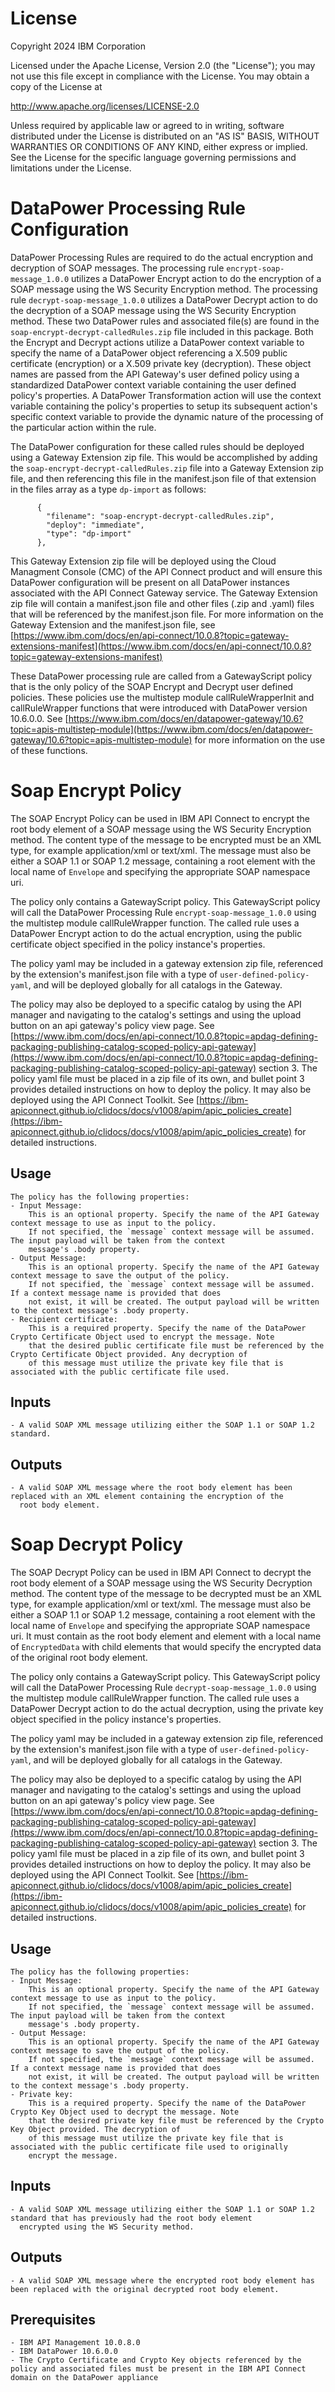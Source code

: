 # License

Copyright 2024 IBM Corporation

Licensed under the Apache License, Version 2.0 (the "License");
you may not use this file except in compliance with the License.
You may obtain a copy of the License at

http://www.apache.org/licenses/LICENSE-2.0

Unless required by applicable law or agreed to in writing, software
distributed under the License is distributed on an "AS IS" BASIS,
WITHOUT WARRANTIES OR CONDITIONS OF ANY KIND, either express or implied.
See the License for the specific language governing permissions and
limitations under the License.

# DataPower Processing Rule Configuration

DataPower Processing Rules are required to do the actual encryption and decryption of SOAP messages.
The processing rule `encrypt-soap-message_1.0.0` utilizes a DataPower Encrypt action to do the
encryption of a SOAP message using the WS Security Encryption method. The processing rule
`decrypt-soap-message_1.0.0` utilizes a DataPower Decrypt action to do the decryption of a SOAP
message using the WS Security Encryption method. These two DataPower rules and associated file(s) are found
in the `soap-encrypt-decrypt-calledRules.zip` file included in this package.  Both the Encrypt and Decrypt
actions utilize a DataPower context variable to specify the name of a DataPower object referencing a X.509 public
certificate (encryption) or a X.509 private key (decryption). These object names are passed from the API Gateway's
user defined policy using a standardized DataPower context variable containing the user defined policy's properties.
A DataPower Transformation action will use the context variable containing the policy's properties to setup its
subsequent action's specific context variable to provide the dynamic nature of the processing of the particular action
within the rule.

The DataPower configuration for these called rules should be deployed using a Gateway Extension zip file. This would
be accomplished by adding the `soap-encrypt-decrypt-calledRules.zip` file into a Gateway Extension zip file, and then referencing this
file in the manifest.json file of that extension in the files array as a type `dp-import` as follows:

```
      {
        "filename": "soap-encrypt-decrypt-calledRules.zip",
        "deploy": "immediate",
        "type": "dp-import"
      },
```
This Gateway Extension zip file will be deployed using the Cloud Managment Console (CMC) of the API Connect product and will
ensure this DataPower configuration will be present on all DataPower instances associated with the API Connect Gateway service.
The Gateway Extension zip file will contain a manifest.json file and other files (.zip and .yaml) files that will be referenced
by the manifest.json file. For more information on the Gateway Extension and the manifest.json file, see
[https://www.ibm.com/docs/en/api-connect/10.0.8?topic=gateway-extensions-manifest](https://www.ibm.com/docs/en/api-connect/10.0.8?topic=gateway-extensions-manifest)

These DataPower processing rule are called from a GatewayScript policy that is the only policy of the SOAP
Encrypt and Decrypt user defined policies. These policies use the multistep module callRuleWrapperInit and callRuleWrapper
functions that were introduced with DataPower version 10.6.0.0. See 
[https://www.ibm.com/docs/en/datapower-gateway/10.6?topic=apis-multistep-module](https://www.ibm.com/docs/en/datapower-gateway/10.6?topic=apis-multistep-module) for more information on the use of these functions.

# Soap Encrypt Policy
            
The SOAP Encrypt Policy can be used in IBM API Connect to encrypt the root body element of a
SOAP message using the WS Security Encryption method. The content type of the message to be encrypted
must be an XML type, for example application/xml or text/xml. The message must also be either a SOAP 1.1
or SOAP 1.2 message, containing a root element with the local name of `Envelope` and specifying the
appropriate SOAP namespace uri.

The policy only contains a GatewayScript policy. This GatewayScript policy will call the DataPower Processing Rule
`encrypt-soap-message_1.0.0` using the multistep module callRuleWrapper function. The called rule uses a DataPower
Encrypt action to do the actual encryption, using the public certificate object specified in the policy instance's properties.

The policy yaml may be included in a gateway extension zip file, referenced by the extension's
manifest.json file with a type of `user-defined-policy-yaml`, and will be deployed globally for
all catalogs in the Gateway.

The policy may also be deployed to a specific catalog by using the API manager and navigating to the catalog's
settings and using the upload button on an api gateway's policy view page. See [https://www.ibm.com/docs/en/api-connect/10.0.8?topic=apdag-defining-packaging-publishing-catalog-scoped-policy-api-gateway](https://www.ibm.com/docs/en/api-connect/10.0.8?topic=apdag-defining-packaging-publishing-catalog-scoped-policy-api-gateway)
section 3.  The policy yaml file must be placed in a zip file of its own, and bullet point 3 provides detailed instructions on how to deploy the policy.
It may also be deployed using the API Connect Toolkit. See
[https://ibm-apiconnect.github.io/clidocs/docs/v1008/apim/apic_policies_create](https://ibm-apiconnect.github.io/clidocs/docs/v1008/apim/apic_policies_create) for detailed instructions.

## Usage

    The policy has the following properties:
    - Input Message:
        This is an optional property. Specify the name of the API Gateway context message to use as input to the policy.
        If not specified, the `message` context message will be assumed. The input payload will be taken from the context
        message's .body property.
    - Output Message:
        This is an optional property. Specify the name of the API Gateway context message to save the output of the policy.
        If not specified, the `message` context message will be assumed. If a context message name is provided that does
        not exist, it will be created. The output payload will be written to the context message's .body property.
    - Recipient certificate:
        This is a required property. Specify the name of the DataPower Crypto Certificate Object used to encrypt the message. Note
        that the desired public certificate file must be referenced by the Crypto Certificate Object provided. Any decryption of
        of this message must utilize the private key file that is associated with the public certificate file used.  

## Inputs

    - A valid SOAP XML message utilizing either the SOAP 1.1 or SOAP 1.2 standard.

## Outputs

    - A valid SOAP XML message where the root body element has been replaced with an XML element containing the encryption of the
      root body element.

# Soap Decrypt Policy
            
The SOAP Decrypt Policy can be used in IBM API Connect to decrypt the root body element of a
SOAP message using the WS Security Decryption method. The content type of the message to be decrypted
must be an XML type, for example application/xml or text/xml. The message must also be either a SOAP 1.1
or SOAP 1.2 message, containing a root element with the local name of `Envelope` and specifying the
appropriate SOAP namespace uri. It must contain as the root body element and element with a local name of
`EncryptedData` with child elements that would specify the encrypted data of the original root body element.

The policy only contains a GatewayScript policy. This GatewayScript policy will call the DataPower Processing Rule
`decrypt-soap-message_1.0.0` using the multistep module callRuleWrapper function. The called rule uses a DataPower
Decrypt action to do the actual decryption, using the private key object specified in the policy instance's properties.

The policy yaml may be included in a gateway extension zip file, referenced by the extension's
manifest.json file with a type of `user-defined-policy-yaml`, and will be deployed globally for
all catalogs in the Gateway.

The policy may also be deployed to a specific catalog by using the API manager and navigating to the catalog's
settings and using the upload button on an api gateway's policy view page. See [https://www.ibm.com/docs/en/api-connect/10.0.8?topic=apdag-defining-packaging-publishing-catalog-scoped-policy-api-gateway](https://www.ibm.com/docs/en/api-connect/10.0.8?topic=apdag-defining-packaging-publishing-catalog-scoped-policy-api-gateway)
section 3.  The policy yaml file must be placed in a zip file of its own, and bullet point 3 provides detailed instructions on how to deploy the policy.
It may also be deployed using the API Connect Toolkit. See
[https://ibm-apiconnect.github.io/clidocs/docs/v1008/apim/apic_policies_create](https://ibm-apiconnect.github.io/clidocs/docs/v1008/apim/apic_policies_create) for detailed instructions.

## Usage

    The policy has the following properties:
    - Input Message:
        This is an optional property. Specify the name of the API Gateway context message to use as input to the policy.
        If not specified, the `message` context message will be assumed. The input payload will be taken from the context
        message's .body property.
    - Output Message:
        This is an optional property. Specify the name of the API Gateway context message to save the output of the policy.
        If not specified, the `message` context message will be assumed. If a context message name is provided that does
        not exist, it will be created. The output payload will be written to the context message's .body property.
    - Private key:
        This is a required property. Specify the name of the DataPower Crypto Key Object used to decrypt the message. Note
        that the desired private key file must be referenced by the Crypto Key Object provided. The decryption of
        of this message must utilize the private key file that is associated with the public certificate file used to originally
        encrypt the message.
## Inputs

    - A valid SOAP XML message utilizing either the SOAP 1.1 or SOAP 1.2 standard that has previously had the root body element
      encrypted using the WS Security method.

## Outputs

    - A valid SOAP XML message where the encrypted root body element has been replaced with the original decrypted root body element.

## Prerequisites

    - IBM API Management 10.0.8.0
    - IBM DataPower 10.6.0.0 
    - The Crypto Certificate and Crypto Key objects referenced by the policy and associated files must be present in the IBM API Connect domain on the DataPower appliance
